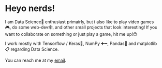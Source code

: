 # Heyo nerds!

I am Data Science🧪 enthusiast primairly, but i also like to play video games🎮, do some web-dev🕸, and other small projects that look interesting!
If you want to collaborate on something or just play a game, hit me up!😉

I work mostly with Tensorflow / Keras🔧, NumPy ➕➖, Pandas🎲 and matplotlib📋 regarding Data Science.

You can reach me at my [email](mailto:johannesr@viken.no).

